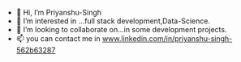 - 👋 Hi, I’m Priyanshu-Singh
- 👀 I’m interested in ...full stack development,Data-Science.
- 💞️ I’m looking to collaborate on...in some development projects.
- 📫 you can contact me in www.linkedin.com/in/priyanshu-singh-562b63287
